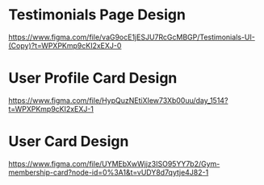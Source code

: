 # Testimonials Page Design

https://www.figma.com/file/vaG9ocE1jESJU7RcGcMBGP/Testimonials-UI-(Copy)?t=WPXPKmp9cKI2xEXJ-0


# User Profile Card Design

https://www.figma.com/file/HypQuzNEtiXIew73Xb00uu/day_1514?t=WPXPKmp9cKI2xEXJ-1

# User Card Design

https://www.figma.com/file/UYMEbXwWjjz3ISO95YY7b2/Gym-membership-card?node-id=0%3A1&t=vUDY8d7qytje4J82-1
